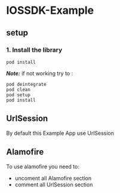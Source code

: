 # IOSSDK-Example
## setup
### 1. Install the library
```
pod install
```

**_Note:_** if not working try to :
```
pod deintegrate
pod clean
pod setup
pod install
```

## UrlSession
By default this Example App use UrlSession

## Alamofire

To use alamofire you need to:
- uncoment all Alamofire section 
- comment all UrlSession section 
